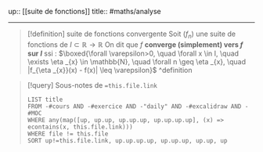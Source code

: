 up:: [[suite de fonctions]] 
title::
#maths/analyse 

---

> [!definition] suite de fonctions convergente
> Soit $(f_{n})$ une suite de fonctions de $I \subset \mathbb{R} \to \mathbb{R}$
> On dit que $f$ **converge (simplement) vers $f$ sur $I$** ssi :
> $\boxed{\forall \varepsilon>0, \quad \forall x \in I, \quad \exists \eta _{x} \in \mathbb{N}, \quad \forall n \geq \eta _{x}, \quad |f_{\eta _{x}}(x) - f(x)| \leq \varepsilon}$
> ^definition


> [!query] Sous-notes de `=this.file.link`
> ```dataview
> LIST title
> FROM -#cours AND -#exercice AND -"daily" AND -#excalidraw AND -#MOC
> WHERE any(map([up, up.up, up.up.up, up.up.up.up], (x) => econtains(x, this.file.link)))
> WHERE file != this.file
> SORT up!=this.file.link, up.up.up.up, up.up.up, up.up, up
> ```

